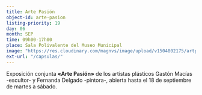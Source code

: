 ```yaml
---
title: Arte Pasión
object-id: arte-pasion
listing-priority: 19
day: 06
month: SEP
time: 09h00-17h00
place: Sala Polivalente del Museo Municipal
image: "https://res.cloudinary.com/magnvs/image/upload/v1504802175/artpas_nqcpmg.jpg"
ext-url: "/capsulas/"
---
```


Exposición conjunta <b>&laquo;Arte Pasión&raquo;</b> de los artistas plásticos Gastón Macías -escultor- y Fernanda Delgado -pintora-, abierta hasta el 18 de septiembre de martes a sábado.
